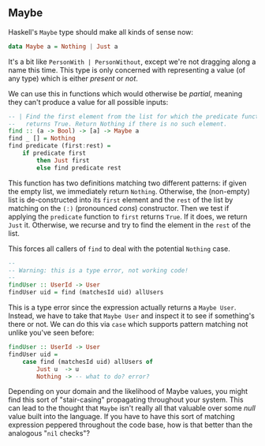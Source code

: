 ## Maybe

Haskell's `Maybe` type should make all kinds of sense now:

```haskell
data Maybe a = Nothing | Just a
```

It's a bit like `PersonWith | PersonWithout`, except we're not dragging along a
name this time. This type is only concerned with representing a value (of any
type) which is either *present* or *not*.

We can use this in functions which would otherwise be *partial*, meaning they
can't produce a value for all possible inputs:

```haskell
-- | Find the first element from the list for which the predicate function
--   returns True. Return Nothing if there is no such element.
find :: (a -> Bool) -> [a] -> Maybe a
find _ [] = Nothing
find predicate (first:rest) =
    if predicate first
        then Just first
        else find predicate rest
```

This function has two definitions matching two different patterns: if given the
empty list, we immediately return `Nothing`. Otherwise, the (non-empty) list is
de-constructed into its `first` element and the `rest` of the list by matching
on the `(:)` (pronounced *cons*) constructor. Then we test if applying the
`predicate` function to `first` returns `True`. If it does, we return `Just` it.
Otherwise, we recurse and try to find the element in the `rest` of the list.

This forces all callers of `find` to deal with the potential `Nothing` case.

```haskell
--
-- Warning: this is a type error, not working code!
--
findUser :: UserId -> User
findUser uid = find (matchesId uid) allUsers
```

This is a type error since the expression actually returns a `Maybe User`.
Instead, we have to take that `Maybe User` and inspect it to see if something's
there or not. We can do this via `case` which supports pattern matching not
unlike you've seen before:

```haskell
findUser :: UserId -> User
findUser uid =
    case find (matchesId uid) allUsers of
        Just u  -> u
        Nothing -> -- what to do? error?
```

Depending on your domain and the likelihood of Maybe values, you might find this
sort of "stair-casing" propagating throughout your system. This can lead to the
thought that `Maybe` isn't really all that valuable over some *null* value built
into the language. If you have to have this sort of matching expression peppered
throughout the code base, how is that better than the analogous "`nil` checks"?
